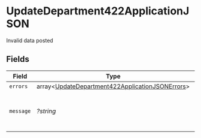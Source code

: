 # UpdateDepartment422ApplicationJSON

Invalid data posted


## Fields

| Field                                                                                                                  | Type                                                                                                                   | Required                                                                                                               | Description                                                                                                            | Example                                                                                                                |
| ---------------------------------------------------------------------------------------------------------------------- | ---------------------------------------------------------------------------------------------------------------------- | ---------------------------------------------------------------------------------------------------------------------- | ---------------------------------------------------------------------------------------------------------------------- | ---------------------------------------------------------------------------------------------------------------------- |
| `errors`                                                                                                               | array<[UpdateDepartment422ApplicationJSONErrors](../../models/operations/UpdateDepartment422ApplicationJSONErrors.md)> | :heavy_minus_sign:                                                                                                     | N/A                                                                                                                    |                                                                                                                        |
| `message`                                                                                                              | *?string*                                                                                                              | :heavy_minus_sign:                                                                                                     | N/A                                                                                                                    | The given data was invalid.                                                                                            |
